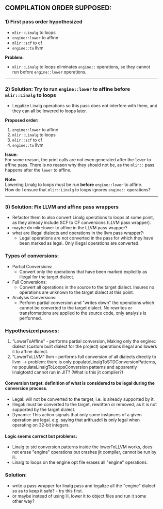
## COMPILATION ORDER SUPPOSED:

### 1) First pass order hypothesized
- `mlir::Linalg` to loops  
- `engine::lower` to affine  
- `mlir::scf` to cf  
- `engine::to` llvm  

**Problem:**  
- `mlir::Linalg` to loops eliminates `engine::` operations, so they cannot run before `engine::lower` operations.

---

### 2) Solution: Try to run `engine::lower` to affine before `mlir::Linalg` to loops
- Legalize Linalg operations so this pass does not interfere with them, and they can all be lowered to loops later.

**Proposed order:**  
1. `engine::lower` to affine  
2. `mlir::Linalg` to loops  
3. `mlir::scf` to cf  
4. `engine::to` llvm  

**Issue:**  
For some reason, the print calls are not even generated after the `lower` to affine pass. There is no reason why they should not be, as the `mlir::` pass happens after the `lower` to affine.  

**Note:**  
Lowering Linalg to loops must be run **before** `engine::lower` to affine.  
How do I ensure that `mlir::Linalg` to loops ignores `engine::` operations?

---

### 3) Solution: Fix LLVM and affine pass wrappers  
- Refactor them to also convert Linalg operations to loops at some point, as they already include SCF to CF conversions (LLVM pass wrapper).
- maybe do mlir::lower to affine in the LLVM pass wrapper?
- what are illegal dialects and operations in the llvm pass wrapper?:
    - Legal operations are not converted in the pass for which they have been marked as legal. Only illegal operations are converted.

### Types of conversions:
 - Partial Conversions:
    - Convert only the operations that have been marked explicitly as illegal for the target dialect.
 - Full Conversions:
    - Convert all operations in the source to the target dialect. Insures no operations are unknown to the target dialect at this point.
 - Analysis Conversions:
    - Perform partial conversion and "writes down" the operations which cannot be converted to the target dialect. No rewrites or transformations  are applied to the source code, only analysis is performed.

### Hypothesized passes:

1. "LowerToAffine" - performs partial conversion, Making only the engine:: dialect (custom built dialect for the project) operations illegal and lowers it to affine dialect.
2. "LowerToLLVM" llvm - performs full conversion of all dialects directly to llvm. -> problem: there is only populateLinalgToSTDConversionPatterns, no populateLinalgToLoopsConversion patterns and apparently linalgtostd cannot run in JIT? (What is this jit compiler?)


#### Conversion target:  definition of what is considered to be legal during the conversion process.
 - Legal: will not be converted to the target, i.e. is already supported by it.
 - Illegal: must be converted to the target, rewritten or removed, as it is not supported by the target dialect.
 - Dynamic: This action signals that only some instances of a given operation are legal. e.g. saying that arith.addi is only legal when operating on 32-bit integers.


#### Logic seems correct but problems:
 - Linalg to std conversion patterns inside the lowerToLLVM works, does not erase "engine" operations but crashes jit compiler, cannot be run by lli.
 - Linalg to loops on the engine opt file erases all "engine" operations.

### Solution:
 - write a pass wrapper for linalg pass and legalize all the "engine" dialect so as to keep it safe? - try this first.
 - or maybe instead of using lli, lower it to object files and run it some other way? 
